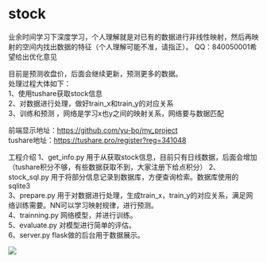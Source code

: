 # stock

业余时间学习下深度学习，个人理解就是对已有的数据进行非线性映射，然后再映射的空间内找出数据的特征（个人理解可能不准，请指正）。 
QQ：840050001希望给出优化意见

目前是预测收盘价，后面会继续更新，预测更多的数据。   
处理过程大体如下：  
1、使用tushare获取stock信息  
2、对数据进行处理，做好train_x和train_y的对应关系  
3、训练和预测 ，网络是学习x也y之间的映射关系，网络要与数据匹配  
  
前端显示地址：https://github.com/yu-bo/my_project  
tushare地址：https://tushare.pro/register?reg=341048   

工程介绍
1、get_info.py 用于从获取stock信息，目前只有日线数据，后面会增加（tushare积分不够，有些数据获取不到，大家注册下给点积分） 
2、stock_sql.py 用于将部分信息记录到数据库，方便查询检索。数据库使用的sqlite3  
3、prepare.py 用于对数据进行处理，生成train_x，train_y的对应关系，满足网络训练需要。NN可以学习映射规律，进行预测。  
4、trainning.py 网络模型，并进行训练。  
5、evaluate.py 对模型进行简单的评估。  
6、server.py flask做的后台用于数据展示。



![](https://github.com/yu-bo/stock/blob/master/20200314.png)
